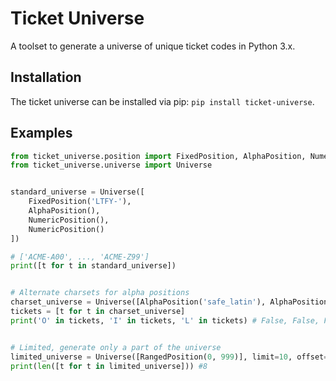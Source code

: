 # Ticket Universe
A toolset to generate a universe of unique ticket codes in Python 3.x.

## Installation
The ticket universe can be installed via pip: `pip install ticket-universe`.

## Examples
```python
from ticket_universe.position import FixedPosition, AlphaPosition, NumericPosition, RangedPosition
from ticket_universe.universe import Universe


standard_universe = Universe([
    FixedPosition('LTFY-'),
    AlphaPosition(),
    NumericPosition(),
    NumericPosition()
])

# ['ACME-A00', ..., 'ACME-Z99']
print([t for t in standard_universe])


# Alternate charsets for alpha positions
charset_universe = Universe([AlphaPosition('safe_latin'), AlphaPosition('safe_latin')])
tickets = [t for t in charset_universe]
print('O' in tickets, 'I' in tickets, 'L' in tickets) # False, False, False


# Limited, generate only a part of the universe
limited_universe = Universe([RangedPosition(0, 999)], limit=10, offset=2)
print(len([t for t in limited_universe])) #8
```

